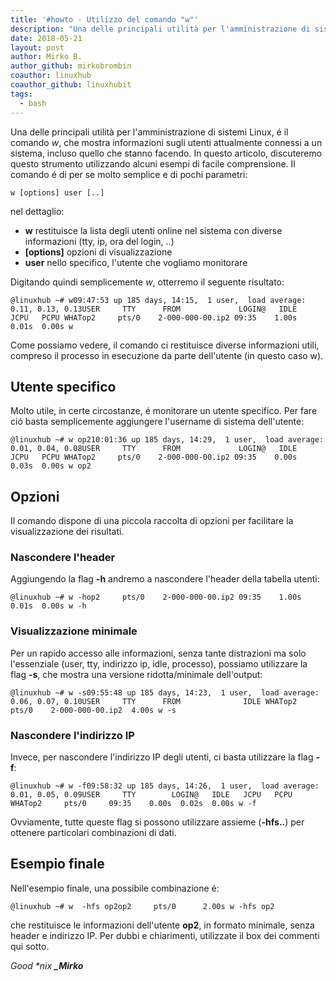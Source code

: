 ```yaml
---
title: '#howto - Utilizzo del comando "w"'
description: "Una delle principali utilità per l'amministrazione di sistemi Linux, é il comando.."
date: 2018-05-21
layout: post
author: Mirko B.
author_github: mirkobrombin
coauthor: linuxhub
coauthor_github: linuxhubit
tags:
  - bash
---
```

Una delle principali utilità per l'amministrazione di sistemi Linux, é il comando _w_, che mostra informazioni sugli utenti attualmente connessi a un sistema, incluso quello che stanno facendo. In questo articolo, discuteremo questo strumento utilizzando alcuni esempi di facile comprensione. Il comando é di per se molto semplice e di pochi parametri:

    w [options] user [..]

nel dettaglio:

*   **w** restituisce la lista degli utenti online nel sistema con diverse informazioni (tty, ip, ora del login, ..)
*   **[options]** opzioni di visualizzazione
*   **user** nello specifico, l'utente che vogliamo monitorare

Digitando quindi semplicemente _w_, otterremo il seguente risultato:

    @linuxhub ~# w09:47:53 up 185 days, 14:15,  1 user,  load average: 0.11, 0.13, 0.13USER     TTY      FROM             LOGIN@   IDLE   JCPU   PCPU WHATop2     pts/0    2-000-000-00.ip2 09:35    1.00s  0.01s  0.00s w

Come possiamo vedere, il comando ci restituisce diverse informazioni utili, compreso il processo in esecuzione da parte dell'utente (in questo caso w).

## Utente specifico

Molto utile, in certe circostanze, é monitorare un utente specifico. Per fare ció basta semplicemente aggiungere l'username di sistema dell'utente:

    @linuxhub ~# w op210:01:36 up 185 days, 14:29,  1 user,  load average: 0.01, 0.04, 0.08USER     TTY      FROM             LOGIN@   IDLE   JCPU   PCPU WHATop2     pts/0    2-000-000-00.ip2 09:35    0.00s  0.03s  0.00s w op2

## Opzioni

Il comando dispone di una piccola raccolta di opzioni per facilitare la visualizzazione dei risultati.

### Nascondere l'header

Aggiungendo la flag **-h** andremo a nascondere l'header della tabella utenti:

    @linuxhub ~# w -hop2     pts/0    2-000-000-00.ip2 09:35    1.00s  0.01s  0.00s w -h

### Visualizzazione minimale

Per un rapido accesso alle informazioni, senza tante distrazioni ma solo l'essenziale (user, tty, indirizzo ip, idle, processo), possiamo utilizzare la flag **-s**, che mostra una versione ridotta/minimale dell'output:

    @linuxhub ~# w -s09:55:48 up 185 days, 14:23,  1 user,  load average: 0.06, 0.07, 0.10USER     TTY      FROM              IDLE WHATop2     pts/0    2-000-000-00.ip2  4.00s w -s

### Nascondere l'indirizzo IP

Invece, per nascondere l'indirizzo IP degli utenti, ci basta utilizzare la flag **-f**:

    @linuxhub ~# w -f09:58:32 up 185 days, 14:26,  1 user,  load average: 0.01, 0.05, 0.09USER     TTY        LOGIN@   IDLE   JCPU   PCPU WHATop2     pts/0     09:35    0.00s  0.02s  0.00s w -f

Ovviamente, tutte queste flag si possono utilizzare assieme (**-hfs..**) per ottenere particolari combinazioni di dati.

## Esempio finale

Nell'esempio finale, una possibile combinazione é:

    @linuxhub ~# w  -hfs op2op2     pts/0      2.00s w -hfs op2

che restituisce le informazioni dell'utente **op2**, in formato minimale, senza header e indirizzo IP. Per dubbi e chiarimenti, utilizzate il box dei commenti qui sotto.  

_Good *nix **_Mirko**_